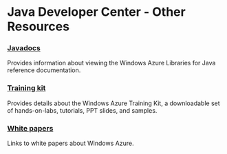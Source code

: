 <properties linkid="devnav-java-other-resources" urlDisplayName="Other Resources" pageTitle="Windows Azure Java resources" title="Windows Azure Java resources" metaKeywords="Azure java" Description="Find topics about using Java with Windows Azure." metaCanonical="http://www.windowsazure.com/en-us/develop/net/best-practices/" disqusComments="0" umbracoNaviHide="0" />


# Java Developer Center - Other Resources
### [Javadocs]

Provides information about viewing the Windows Azure Libraries for Java reference documentation.

### [Training kit][]
Provides details about the Windows Azure Training Kit, a downloadable set of hands-on-labs, tutorials, PPT slides, and samples.

### [White papers][]
Links to white papers about Windows Azure.

[Javadocs]: ../otherresources/java-reference.md
[Training kit]: ../otherresources/training-kit.md
[White papers]: ../otherresources/white-papers.md